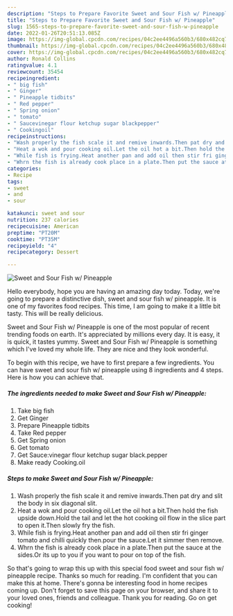 ```yaml
---
description: "Steps to Prepare Favorite Sweet and Sour Fish w/ Pineapple"
title: "Steps to Prepare Favorite Sweet and Sour Fish w/ Pineapple"
slug: 1565-steps-to-prepare-favorite-sweet-and-sour-fish-w-pineapple
date: 2022-01-26T20:51:13.085Z
image: https://img-global.cpcdn.com/recipes/04c2ee4496a560b3/680x482cq70/sweet-and-sour-fish-w-pineapple-recipe-main-photo.jpg
thumbnail: https://img-global.cpcdn.com/recipes/04c2ee4496a560b3/680x482cq70/sweet-and-sour-fish-w-pineapple-recipe-main-photo.jpg
cover: https://img-global.cpcdn.com/recipes/04c2ee4496a560b3/680x482cq70/sweet-and-sour-fish-w-pineapple-recipe-main-photo.jpg
author: Ronald Collins
ratingvalue: 4.1
reviewcount: 35454
recipeingredient:
- " big fish"
- " Ginger"
- " Pineapple tidbits"
- " Red pepper"
- " Spring onion"
- " tomato"
- " Saucevinegar flour ketchup sugar blackpepper"
- " Cookingoil"
recipeinstructions:
- "Wash properly the fish scale it and remive inwards.Then pat dry and slit the body in six diagonal slit."
- "Heat a wok and pour cooking oil.Let the oil hot a bit.Then hold the fish upside down.Hold the tail and let the hot cooking oil flow in the slice part to open it.Then slowly fry the fish."
- "While fish is frying.Heat another pan and add oil then stir fri ginger tomato and chilli quickly then.pour the sauce.Let it simmer then remove."
- "Whrn the fish is already cook place in a plate.Then put the sauce at the sides.Or its up to you if you want to pour on top of the fish."
categories:
- Recipe
tags:
- sweet
- and
- sour

katakunci: sweet and sour 
nutrition: 237 calories
recipecuisine: American
preptime: "PT20M"
cooktime: "PT35M"
recipeyield: "4"
recipecategory: Dessert

---
```



![Sweet and Sour Fish w/ Pineapple](https://img-global.cpcdn.com/recipes/04c2ee4496a560b3/680x482cq70/sweet-and-sour-fish-w-pineapple-recipe-main-photo.jpg)

Hello everybody, hope you are having an amazing day today. Today, we're going to prepare a distinctive dish, sweet and sour fish w/ pineapple. It is one of my favorites food recipes. This time, I am going to make it a little bit tasty. This will be really delicious.

Sweet and Sour Fish w/ Pineapple is one of the most popular of recent trending foods on earth. It's appreciated by millions every day. It is easy, it is quick, it tastes yummy. Sweet and Sour Fish w/ Pineapple is something which I've loved my whole life. They are nice and they look wonderful.




To begin with this recipe, we have to first prepare a few ingredients. You can have sweet and sour fish w/ pineapple using 8 ingredients and 4 steps. Here is how you can achieve that.

<!--inarticleads1-->

##### The ingredients needed to make Sweet and Sour Fish w/ Pineapple:

1. Take  big fish
1. Get  Ginger
1. Prepare  Pineapple tidbits
1. Take  Red pepper
1. Get  Spring onion
1. Get  tomato
1. Get  Sauce:vinegar flour ketchup sugar black.pepper
1. Make ready  Cooking.oil




<!--inarticleads2-->

##### Steps to make Sweet and Sour Fish w/ Pineapple:

1. Wash properly the fish scale it and remive inwards.Then pat dry and slit the body in six diagonal slit.
1. Heat a wok and pour cooking oil.Let the oil hot a bit.Then hold the fish upside down.Hold the tail and let the hot cooking oil flow in the slice part to open it.Then slowly fry the fish.
1. While fish is frying.Heat another pan and add oil then stir fri ginger tomato and chilli quickly then.pour the sauce.Let it simmer then remove.
1. Whrn the fish is already cook place in a plate.Then put the sauce at the sides.Or its up to you if you want to pour on top of the fish.




So that's going to wrap this up with this special food sweet and sour fish w/ pineapple recipe. Thanks so much for reading. I'm confident that you can make this at home. There's gonna be interesting food in home recipes coming up. Don't forget to save this page on your browser, and share it to your loved ones, friends and colleague. Thank you for reading. Go on get cooking!
